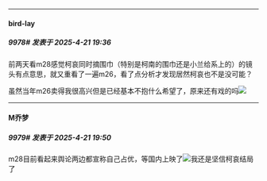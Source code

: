 ﻿
*****

####  bird-lay  
##### 9978#       发表于 2025-4-21 19:36

前两天看m28感觉柯哀同时摘围巾（特别是柯南的围巾还是小兰给系上的）的镜头有点意思，就又重看了一遍m26，看了点分析才发现居然柯哀也不是没可能？

虽然当年m26卖得我很高兴但是已经基本不抱什么希望了，原来还有戏的吗<img src="https://static.stage1st.com/image/smiley/face2017/112.png" referrerpolicy="no-referrer">


*****

####  M乔梦  
##### 9979#       发表于 2025-4-21 19:50

m28目前看起来舆论两边都宣称自己占优，等国内上映了<img src="https://static.stage1st.com/image/smiley/face2017/034.png" referrerpolicy="no-referrer">我还是坚信柯哀结局了

